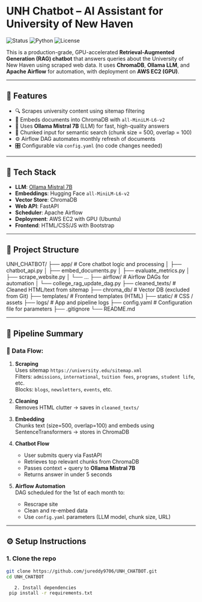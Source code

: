# UNH Chatbot – AI Assistant for University of New Haven

![Status](https://img.shields.io/badge/status-production-green)
![Python](https://img.shields.io/badge/python-3.10+-blue)
![License](https://img.shields.io/badge/license-MIT-blue)

This is a production-grade, GPU-accelerated **Retrieval-Augmented Generation (RAG) chatbot** that answers queries about the University of New Haven using scraped web data. It uses **ChromaDB**, **Ollama LLM**, and **Apache Airflow** for automation, with deployment on **AWS EC2 (GPU)**.

---

## 🚀 Features

- 🔍 Scrapes university content using sitemap filtering
- 🧠 Embeds documents into ChromaDB with `all-MiniLM-L6-v2`
- 💬 Uses **Ollama Mistral 7B** (LLM) for fast, high-quality answers
- 🧩 Chunked input for semantic search (chunk size = 500, overlap = 100)
- ⚙️ Airflow DAG automates monthly refresh of documents
- 🎛️ Configurable via `config.yaml` (no code changes needed)

---

## 🧠 Tech Stack

- **LLM**: [Ollama Mistral 7B](https://ollama.com/library/mistral)
- **Embeddings**: Hugging Face `all-MiniLM-L6-v2`
- **Vector Store**: ChromaDB
- **Web API**: FastAPI
- **Scheduler**: Apache Airflow
- **Deployment**: AWS EC2 with GPU (Ubuntu)
- **Frontend**: HTML/CSS/JS with Bootstrap

---

## 📁 Project Structure

UNH_CHATBOT/
├── app/                     # Core chatbot logic and processing
│   ├── chatbot_api.py
│   ├── embed_documents.py
│   ├── evaluate_metrics.py
│   ├── scrape_website.py
│   └── ...
├── airflow/                 # Airflow DAGs for automation
│   └── college_rag_update_dag.py
├── cleaned_texts/           # Cleaned HTML/text from sitemap
├── chroma_db/               # Vector DB (excluded from Git)
├── templates/               # Frontend templates (HTML)
├── static/                  # CSS / assets
├── logs/                    # App and pipeline logs
├── config.yaml              # Configuration file for parameters
├── .gitignore
└── README.md

---

## 📡 Pipeline Summary

### 🔄 Data Flow:

1. **Scraping**  
   Uses sitemap `https://university.edu/sitemap.xml`  
   Filters: `admissions`, `international`, `tuition fees`, `programs`, `student life`, etc.  
   Blocks: `blogs`, `newsletters`, `events`, etc.

2. **Cleaning**  
   Removes HTML clutter → saves in `cleaned_texts/`

3. **Embedding**  
   Chunks text (size=500, overlap=100) and embeds using SentenceTransformers → stores in ChromaDB

4. **Chatbot Flow**
   - User submits query via FastAPI
   - Retrieves top relevant chunks from ChromaDB
   - Passes context + query to **Ollama Mistral 7B**
   - Returns answer in under 5 seconds

5. **Airflow Automation**  
   DAG scheduled for the 1st of each month to:
   - Rescrape site
   - Clean and re-embed data
   - Use `config.yaml` parameters (LLM model, chunk size, URL)

---

## ⚙️ Setup Instructions

### 1. Clone the repo
```bash
git clone https://github.com/jureddy9706/UNH_CHATBOT.git
cd UNH_CHATBOT

   2. Install dependencies
 pip install -r requirements.txt
